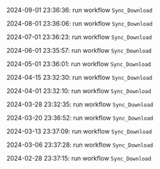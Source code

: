 2024-09-01 23:36:36: run workflow `Sync_Download` 

2024-08-01 23:36:06: run workflow `Sync_Download` 

2024-07-01 23:36:23: run workflow `Sync_Download` 

2024-06-01 23:35:57: run workflow `Sync_Download` 

2024-05-01 23:36:01: run workflow `Sync_Download` 

2024-04-15 23:32:30: run workflow `Sync_Download` 

2024-04-01 23:32:10: run workflow `Sync_Download` 

2024-03-28 23:32:35: run workflow `Sync_Download` 

2024-03-20 23:36:52: run workflow `Sync_Download` 

2024-03-13 23:37:09: run workflow `Sync_Download` 

2024-03-06 23:37:28: run workflow `Sync_Download` 

2024-02-28 23:37:15: run workflow `Sync_Download` 



